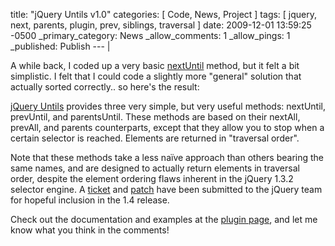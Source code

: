 title: "jQuery Untils v1.0"
categories: [ Code, News, Project ]
tags: [ jquery, next, parents, plugin, prev, siblings, traversal ]
date: 2009-12-01 13:59:25 -0500
_primary_category: News
_allow_comments: 1
_allow_pings: 1
_published: Publish
--- |

A while back, I coded up a very basic [nextUntil](http://github.com/cowboy/jquery-misc/blob/master/jquery.ba-nextUntil.js) method, but it felt a bit simplistic. I felt that I could code a slightly more "general" solution that actually sorted correctly.. so here's the result:

[jQuery Untils](http://benalman.com/projects/jquery-untils-plugin/) provides three very simple, but very useful methods: nextUntil, prevUntil, and parentsUntil. These methods are based on their nextAll, prevAll, and parents counterparts, except that they allow you to stop when a certain selector is reached. Elements are returned in "traversal order".

Note that these methods take a less naïve approach than others bearing the same names, and are designed to actually return elements in traversal order, despite the element ordering flaws inherent in the jQuery 1.3.2 selector engine. A [ticket](http://dev.jquery.com/ticket/5551) and [patch](http://github.com/cowboy/jquery/commit/cbf1da9ed88b14bc991fc2dcfec87750d19237ad) have been submitted to the jQuery team for hopeful inclusion in the 1.4 release.

Check out the documentation and examples at the [plugin page](http://benalman.com/projects/jquery-untils-plugin/), and let me know what you think in the comments!
